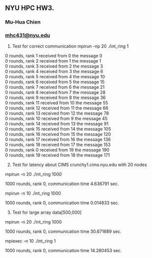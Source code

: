 ## NYU HPC HW3.
### Mu-Hua Chien 
### mhc431@nyu.edu

1. Test for correct communication mpirun -np 20 ./int_ring 1

0 rounds, rank 1 received from 0 the message 0   
0 rounds, rank 2 received from 1 the message 1   
0 rounds, rank 3 received from 2 the message 3    
0 rounds, rank 4 received from 3 the message 6    
0 rounds, rank 5 received from 4 the message 10    
0 rounds, rank 6 received from 5 the message 15    
0 rounds, rank 7 received from 6 the message 21     
0 rounds, rank 8 received from 7 the message 28     
0 rounds, rank 9 received from 8 the message 36     
0 rounds, rank 11 received from 10 the message 55     
0 rounds, rank 12 received from 11 the message 66     
0 rounds, rank 13 received from 12 the message 78     
0 rounds, rank 10 received from 9 the message 45    
0 rounds, rank 14 received from 13 the message 91     
0 rounds, rank 15 received from 14 the message 105     
0 rounds, rank 16 received from 15 the message 120    
0 rounds, rank 17 received from 16 the message 136    
0 rounds, rank 18 received from 17 the message 153    
0 rounds, rank 0 received from 19 the message 190    
0 rounds, rank 19 received from 18 the message 171    

2. Test for latency about CIMS crunchy1.cims.nyu.edu with 20 nodes 

mpirun -n 20 ./int_ring 1000

1000 rounds, rank 0, communication time 4.636791 sec. 

mpirun -n 10 ./int_ring 1000

1000 rounds, rank 0, communication time 0.014833 sec.

3. Test for large array data[500,000]

mpirun -n 20 ./int_ring 1000

1000 rounds, rank 0, communication time 30.671689 sec.

mpiexec -n 10 ./int_ring 1

1000 rounds, rank 0, communication time 14.280453 sec.


